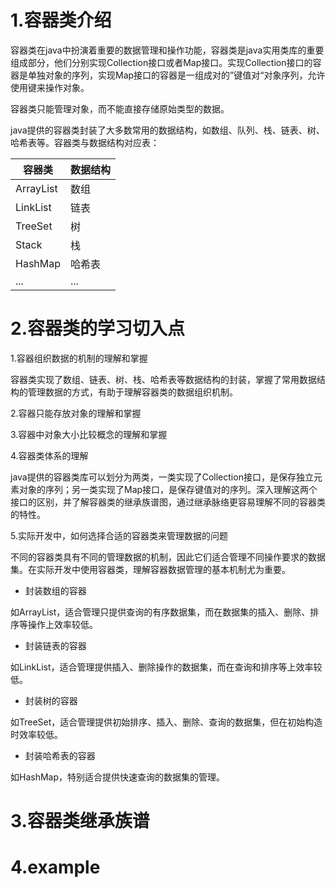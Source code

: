 # 1.容器类介绍
容器类在java中扮演着重要的数据管理和操作功能，容器类是java实用类库的重要组成部分，他们分别实现Collection接口或者Map接口。实现Collection接口的容器是单独对象的序列，实现Map接口的容器是一组成对的”键值对“对象序列，允许使用键来操作对象。

容器类只能管理对象，而不能直接存储原始类型的数据。

java提供的容器类封装了大多数常用的数据结构，如数组、队列、栈、链表、树、哈希表等。容器类与数据结构对应表：

容器类|数据结构
-|-
ArrayList|数组
LinkList|链表
TreeSet|树
Stack|栈
HashMap|哈希表
...|...

# 2.容器类的学习切入点

1.容器组织数据的机制的理解和掌握

容器类实现了数组、链表、树、栈、哈希表等数据结构的封装，掌握了常用数据结构的管理数据的方式，有助于理解容器类的数据组织机制。

2.容器只能存放对象的理解和掌握

3.容器中对象大小比较概念的理解和掌握

4.容器类体系的理解

java提供的容器类库可以划分为两类，一类实现了Collection接口，是保存独立元素对象的序列；另一类实现了Map接口，是保存键值对的序列。深入理解这两个接口的区别，并了解容器类的继承族谱图，通过继承脉络更容易理解不同的容器类的特性。

5.实际开发中，如何选择合适的容器类来管理数据的问题

不同的容器类具有不同的管理数据的机制，因此它们适合管理不同操作要求的数据集。在实际开发中使用容器类，理解容器数据管理的基本机制尤为重要。
- 封装数组的容器

 如ArrayList，适合管理只提供查询的有序数据集，而在数据集的插入、删除、排序等操作上效率较低。

- 封装链表的容器

 如LinkList，适合管理提供插入、删除操作的数据集，而在查询和排序等上效率较低。

- 封装树的容器

 如TreeSet，适合管理提供初始排序、插入、删除、查询的数据集，但在初始构造时效率较低。

- 封装哈希表的容器

 如HashMap，特别适合提供快速查询的数据集的管理。

# 3.容器类继承族谱

# 4.example